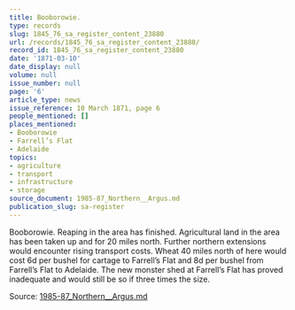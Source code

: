 ```yaml
---
title: Booborowie.
type: records
slug: 1845_76_sa_register_content_23880
url: /records/1845_76_sa_register_content_23880/
record_id: 1845_76_sa_register_content_23880
date: '1871-03-10'
date_display: null
volume: null
issue_number: null
page: '6'
article_type: news
issue_reference: 10 March 1871, page 6
people_mentioned: []
places_mentioned:
- Booborowie
- Farrell’s Flat
- Adelaide
topics:
- agriculture
- transport
- infrastructure
- storage
source_document: 1985-87_Northern__Argus.md
publication_slug: sa-register
---
```


Booborowie.  Reaping in the area has finished.  Agricultural land in the area has been taken up and for 20 miles north.  Further northern extensions would encounter rising transport costs.  Wheat 40 miles north of here would cost 6d per bushel for cartage to Farrell’s Flat and 8d per bushel from Farrell’s Flat to Adelaide.  The new monster shed at Farrell’s Flat has proved inadequate and would still be so if three times the size.

Source: [1985-87_Northern__Argus.md](/downloads/markdown/1985-87_Northern__Argus.md)
